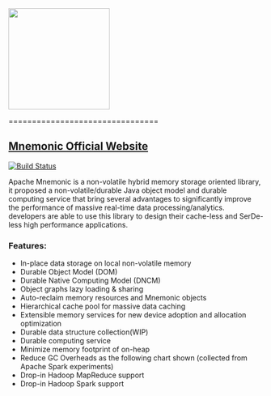 <img src="https://mnemonic.apache.org/img/mnemonic_logo.png" width=200 />

================================

## <a href="https://mnemonic.apache.org/" target="_blank">Mnemonic Official Website</a>

[![Build Status](https://travis-ci.org/NonVolatileComputing/incubator-mnemonic.svg?branch=master)](https://travis-ci.org/NonVolatileComputing/incubator-mnemonic)

Apache Mnemonic is a non-volatile hybrid memory storage oriented library, it proposed a non-volatile/durable Java object model and durable computing service that bring several advantages to significantly improve the performance of massive real-time data processing/analytics. developers are able to use this library to design their cache-less and SerDe-less high performance applications.

### Features:

* In-place data storage on local non-volatile memory
* Durable Object Model (DOM)
* Durable Native Computing Model (DNCM)
* Object graphs lazy loading & sharing
* Auto-reclaim memory resources and Mnemonic objects
* Hierarchical cache pool for massive data caching
* Extensible memory services for new device adoption and allocation optimization
* Durable data structure collection(WIP)
* Durable computing service
* Minimize memory footprint of on-heap
* Reduce GC Overheads as the following chart shown (collected from Apache Spark experiments)
* Drop-in Hadoop MapReduce support
* Drop-in Hadoop Spark support


